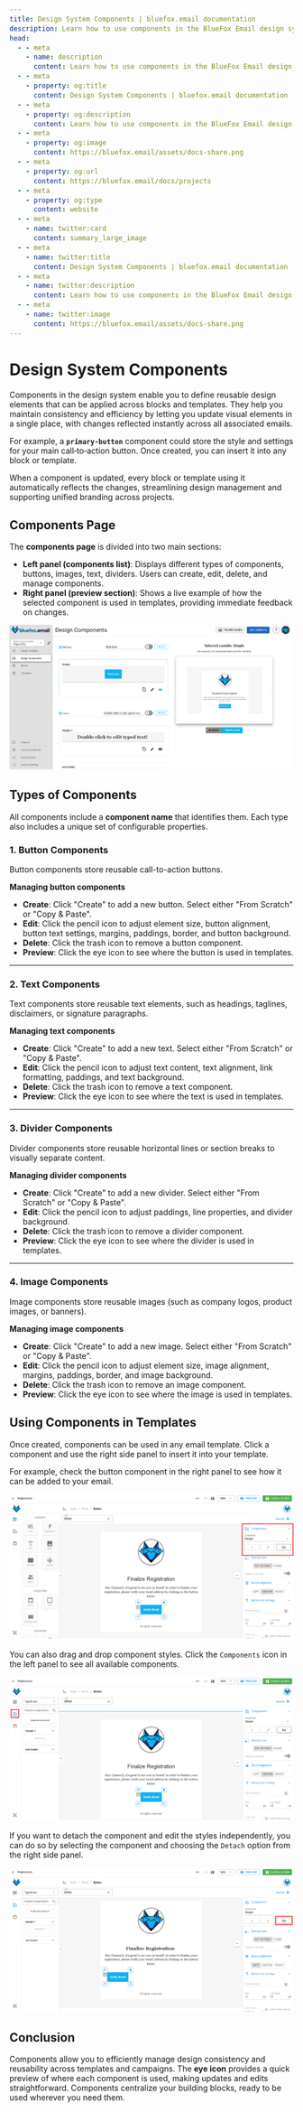 ```yaml
---
title: Design System Components | bluefox.email documentation
description: Learn how to use components in the BlueFox Email design system to create reusable buttons, images, text blocks, and dividers. Save time, maintain consistency, and update designs universally with ease.
head:
  - - meta
    - name: description
      content: Learn how to use components in the BlueFox Email design system to create reusable buttons, images, text blocks, and dividers. Save time, maintain consistency, and update designs universally with ease.
  - - meta
    - property: og:title
      content: Design System Components | bluefox.email documentation
  - - meta
    - property: og:description
      content: Learn how to use components in the BlueFox Email design system to create reusable buttons, images, text blocks, and dividers. Save time, maintain consistency, and update designs universally with ease.
  - - meta
    - property: og:image
      content: https://bluefox.email/assets/docs-share.png
  - - meta
    - property: og:url
      content: https://bluefox.email/docs/projects
  - - meta
    - property: og:type
      content: website
  - - meta
    - name: twitter:card
      content: summary_large_image
  - - meta
    - name: twitter:title
      content: Design System Components | bluefox.email documentation
  - - meta
    - name: twitter:description
      content: Learn how to use components in the BlueFox Email design system to create reusable buttons, images, text blocks, and dividers. Save time, maintain consistency, and update designs universally with ease.
  - - meta
    - name: twitter:image
      content: https://bluefox.email/assets/docs-share.png
---
```


# Design System Components

Components in the design system enable you to define reusable design elements that can be applied across blocks and templates. They help you maintain consistency and efficiency by letting you update visual elements in a single place, with changes reflected instantly across all associated emails.

For example, a **`primary-button`** component could store the style and settings for your main call‑to‑action button. Once created, you can insert it into any block or template.

When a component is updated, every block or template using it automatically reflects the changes, streamlining design management and supporting unified branding across projects.

## Components Page

The **components page** is divided into two main sections:

- **Left panel (components list)**: Displays different types of components, buttons, images, text, dividers. Users can create, edit, delete, and manage components.
- **Right panel (preview section)**: Shows a live example of how the selected component is used in templates, providing immediate feedback on changes.

![A screenshot of the design system components section.](./design-system-components.webp)

## Types of Components

All components include a **component name** that identifies them. Each type also includes a unique set of configurable properties.

### 1. Button Components

Button components store reusable call-to-action buttons.

**Managing button components**
- **Create**: Click "Create" to add a new button. Select either "From Scratch" or "Copy & Paste".
- **Edit**: Click the pencil icon to adjust element size, button alignment, button text settings, margins, paddings, border, and button background.
- **Delete**: Click the trash icon to remove a button component.
- **Preview**: Click the eye icon to see where the button is used in templates.

---

### 2. Text Components

Text components store reusable text elements, such as headings, taglines, disclaimers, or signature paragraphs.

**Managing text components**
- **Create**: Click "Create" to add a new text. Select either "From Scratch" or "Copy & Paste".
- **Edit**: Click the pencil icon to adjust text content, text alignment, link formatting, paddings, and text background.
- **Delete**: Click the trash icon to remove a text component.
- **Preview**: Click the eye icon to see where the text is used in templates.

---

### 3. Divider Components

Divider components store reusable horizontal lines or section breaks to visually separate content.

**Managing divider components**
- **Create**: Click "Create" to add a new divider. Select either "From Scratch" or "Copy & Paste".
- **Edit**: Click the pencil icon to adjust paddings, line properties, and divider background.
- **Delete**: Click the trash icon to remove a divider component.
- **Preview**: Click the eye icon to see where the divider is used in templates.

---

### 4. Image Components

Image components store reusable images (such as company logos, product images, or banners).

**Managing image components**
- **Create**: Click "Create" to add a new image. Select either "From Scratch" or "Copy & Paste".
- **Edit**: Click the pencil icon to adjust element size, image alignment, margins, paddings, border, and image background.
- **Delete**: Click the trash icon to remove an image component.
- **Preview**: Click the eye icon to see where the image is used in templates.

## Using Components in Templates

Once created, components can be used in any email template. Click a component and use the right side panel to insert it into your template.

For example, check the button component in the right panel to see how it can be added to your email.

![A screenshot of the design system components button insertion.](design-system-component-button.webp)

You can also drag and drop component styles. Click the `Components` icon in the left panel to see all available components.

![A screenshot of the design system components list.](design-system-component-list.webp)

If you want to detach the component and edit the styles independently, you can do so by selecting the component and choosing the `Detach` option from the right side panel.

![A screenshot of the design system components detach option.](design-system-component-detach.webp)

## Conclusion

Components allow you to efficiently manage design consistency and reusability across templates and campaigns. The **eye icon** provides a quick preview of where each component is used, making updates and edits straightforward. Components centralize your building blocks, ready to be used wherever you need them.
